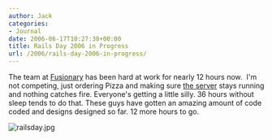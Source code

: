 ```yaml
---
author: Jack
categories:
- Journal
date: 2006-06-17T10:27:38+00:00
title: Rails Day 2006 in Progress
url: /2006/rails-day-2006-in-progress/
---
```


The team at [Fusionary](<http://www.fusionary.com/>) has been hard at work for nearly 12 hours now.&nbsp; I'm not competing, just ordering Pizza and making sure [the server](<http://www.railsday2006.com>) stays running and nothing catches fire. Everyone's getting a little silly. 36 hours without sleep tends to do that. These guys have gotten an amazing amount of code coded and designs designed so far. 12 more hours to go. 

<img id="image1270" src="/files/railsday.jpg" alt="railsday.jpg" />